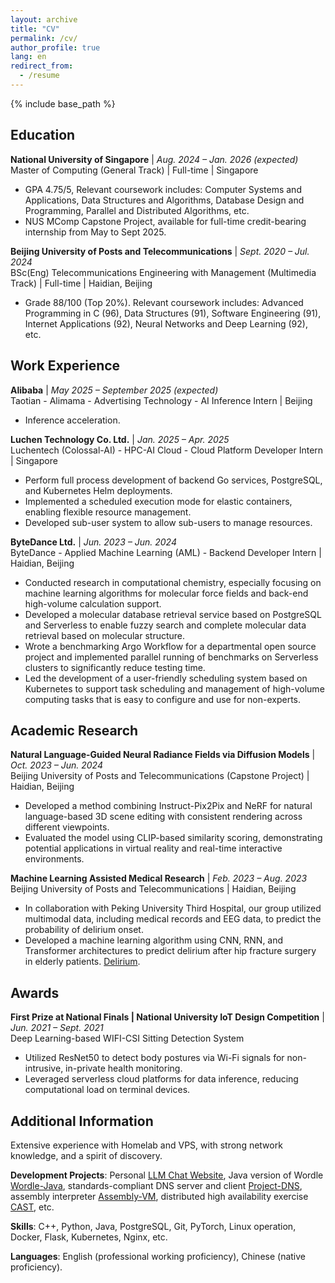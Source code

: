 ```yaml
---
layout: archive
title: "CV"
permalink: /cv/
author_profile: true
lang: en
redirect_from:
  - /resume
---
```


{% include base_path %}


## Education

**National University of Singapore** | *Aug. 2024 – Jan. 2026 (expected)*  
Master of Computing (General Track) | Full-time | Singapore
* GPA 4.75/5, Relevant coursework includes: Computer Systems and Applications, Data Structures and Algorithms, Database Design and Programming, Parallel and Distributed Algorithms, etc.
* NUS MComp Capstone Project, available for full-time credit-bearing internship from May to Sept 2025.

**Beijing University of Posts and Telecommunications** | *Sept. 2020 – Jul. 2024*  
BSc(Eng) Telecommunications Engineering with Management (Multimedia Track) | Full-time | Haidian, Beijing
* Grade 88/100 (Top 20%). Relevant coursework includes: Advanced Programming in C (96), Data Structures (91), Software Engineering (91), Internet Applications (92), Neural Networks and Deep Learning (92), etc.

## Work Experience

**Alibaba** | *May 2025 – September 2025 (expected)*  
Taotian - Alimama - Advertising Technology - AI Inference Intern | Beijing
* Inference acceleration.

**Luchen Technology Co. Ltd.** | *Jan. 2025 – Apr. 2025*  
Luchentech (Colossal-AI) - HPC-AI Cloud - Cloud Platform Developer Intern | Singapore
* Perform full process development of backend Go services, PostgreSQL, and Kubernetes Helm deployments.
* Implemented a scheduled execution mode for elastic containers, enabling flexible resource management.
* Developed sub-user system to allow sub-users to manage resources.

**ByteDance Ltd.** | *Jun. 2023 – Jun. 2024*  
ByteDance - Applied Machine Learning (AML) - Backend Developer Intern | Haidian, Beijing
* Conducted research in computational chemistry, especially focusing on machine learning algorithms for molecular force fields and back-end high-volume calculation support.
* Developed a molecular database retrieval service based on PostgreSQL and Serverless to enable fuzzy search and complete molecular data retrieval based on molecular structure.
* Wrote a benchmarking Argo Workflow for a departmental open source project and implemented parallel running of benchmarks on Serverless clusters to significantly reduce testing time.
* Led the development of a user-friendly scheduling system based on Kubernetes to support task scheduling and management of high-volume computing tasks that is easy to configure and use for non-experts.

## Academic Research

**Natural Language-Guided Neural Radiance Fields via Diffusion Models** | *Oct. 2023 – Jun. 2024*  
Beijing University of Posts and Telecommunications (Capstone Project) | Haidian, Beijing
* Developed a method combining Instruct-Pix2Pix and NeRF for natural language-based 3D scene editing with consistent rendering across different viewpoints.
* Evaluated the model using CLIP-based similarity scoring, demonstrating potential applications in virtual reality and real-time interactive environments.

**Machine Learning Assisted Medical Research** | *Feb. 2023 – Aug. 2023*  
Beijing University of Posts and Telecommunications | Haidian, Beijing
* In collaboration with Peking University Third Hospital, our group utilized multimodal data, including medical records and EEG data, to predict the probability of delirium onset.
* Developed a machine learning algorithm using CNN, RNN, and Transformer architectures to predict delirium after hip fracture surgery in elderly patients. [Delirium](https://github.com/t0saki/Delirium).

## Awards

**First Prize at National Finals | National University IoT Design Competition** | *Jun. 2021 – Sept. 2021*  
Deep Learning-based WIFI-CSI Sitting Detection System
* Utilized ResNet50 to detect body postures via Wi-Fi signals for non-intrusive, in-private health monitoring.
* Leveraged serverless cloud platforms for data inference, reducing computational load on terminal devices.

## Additional Information

Extensive experience with Homelab and VPS, with strong network knowledge, and a spirit of discovery.

**Development Projects**: Personal [LLM Chat Website](https://chat.tosaki.top/), Java version of Wordle [Wordle-Java](https://github.com/t0saki/Wordle_JavaMiniProject), standards-compliant DNS server and client [Project-DNS](https://github.com/t0saki/Project-DNS), assembly interpreter [Assembly-VM](https://github.com/t0saki/assembly_VM), distributed high availability exercise [CAST](https://github.com/t0saki/CAST), etc.

**Skills**: C++, Python, Java, PostgreSQL, Git, PyTorch, Linux operation, Docker, Flask, Kubernetes, Nginx, etc.

**Languages**: English (professional working proficiency), Chinese (native proficiency).